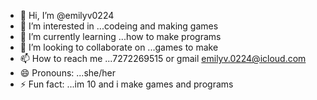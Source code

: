 - 👋 Hi, I’m @emilyv0224
- 👀 I’m interested in ...codeing and making games
- 🌱 I’m currently learning ...how to make programs
- 💞️ I’m looking to collaborate on ...games to make
- 📫 How to reach me ...7272269515 or gmail emilyv.0224@icloud.com
- 😄 Pronouns: ...she/her
- ⚡ Fun fact: ...im 10 and i make games and programs

<!---
emilyv0224/emilyv0224 is a ✨ special ✨ repository because its `README.md` (this file) appears on your GitHub profile.
You can click the Preview link to take a look at your changes.
--->
